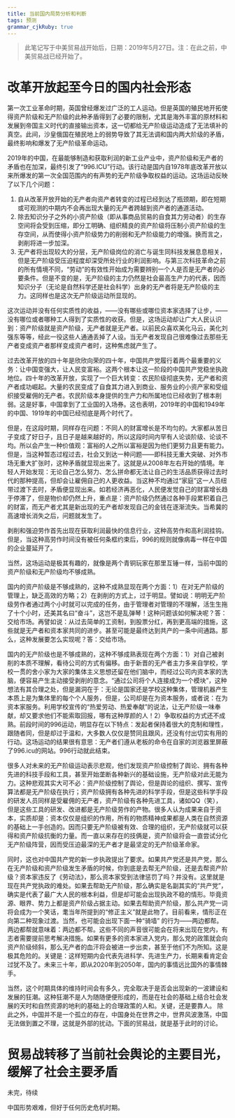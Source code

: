 ```yaml
---
title: 当前国内局势分析和判断 
tags: 预测
grammar_cjkRuby: true
---
```

> 此笔记写于中美贸易战开始后，日期：2019年5月27日。注：在此之前，中美贸易战已经开始了。
# 改革开放起至今日的国内社会形态
第一次工业革命时期，英国曾经爆发过广泛的工人运动。但是英国的殖民地开拓使得资产阶级和无产阶级的此种矛盾得到了必要的限制，尤其是海外丰富的原材料和发展到帝国主义时代的直接输出资本，这一切都给无产阶级运动造成了无法填补的真空。此间，沙皇俄国在殖民地上的弱势导致了其无法调和国内两大阶级的矛盾，最终影响和爆发了无产阶级革命运动。

2019年的中国，在最能够制造和获取利润的新工业产业中，资产阶级和无产者的矛盾也在加深，最终引发了“996.ICU”行动。该行动是国内自1978年底改革开放以来所爆发的第一次全国范围内的有声势的无产阶级争取权益的运动。这场运动反映了以下几个问题：

1. 自从改革开放开始的无产者向资产者转变的过程已经到达了瓶颈期，即在短期或可观测的中期内不会再出现大量的无产者跨越到资产者的通道活动。
2. 除去知识分子之外的小资产阶级（即从事商品贸易的自食其力劳动者）的生存空间将会受到压缩，即分工明确、组织精良的资产阶级将压制小资产阶级的生存空间，从而使得小资产阶级势力的削弱和无产阶级能力的增强。换而言之，剥削将进一步加深。
3. 无产者将出现较大的分层，无产阶级岗位的消亡与诞生同科技发展息息相关，但是无产阶级受压迫程度却深受所处行业的利润影响。与第三次科技革命之前的所有情境不同，“劳动”的有效性开始成为需要辨别一个人是否是无产者的必要条件。但是不变的是，无产阶级的主力仍然是社会最高生产力的代表，因而知识分子（无论是自然科学还是社会科学）出身的无产者将是无产阶级的主力。这同样也是这次无产阶级运动所显现的。

这次运动并没有任何实质性的收益，——没有哪些或哪位资本家选择了让步，——没有哪位或者哪种工人得到了实质性的收获。但是，这场运动却让广大人民认识到：资产阶级就是资产阶级，无产者就是无产者。以前民众喜欢美化马云，美化刘强东等等，经此一役这些人通通丢掉了人设。当无产者发现自己很难像过去那些无产者变成资产者那样变成资产者时，这种焦虑就产生了。

过去改革开放的四十年是欣欣向荣的四十年，中国共产党履行着两个最重要的义务：让中国变强大，让人民变富裕。这两个根本让这一阶段的中国共产党稳坐执政地位。四十年的改革开放，实现了一个巨大转变：农民阶级彻底失势，无产者和资产者成功崛起。大量的农民变成了自食其力进入到商业、服务业的小资产家和受组织接受雇佣的无产者。农民阶级本身提供的生产力和所属地位已经收到了根本削弱。这是好事，中国拿到了工业国的入场券。这也表明，2019年的中国和1949年的中国、1919年的中国已经彻底是两个时代了。

但是，在这段时期，同样存在问题：不同人的财富增长是不均匀的。大家都从苦日子变成了好日子，且日子是越来越好的，所以这段时间内罕有人论谈阶级、论谈不均。所以会产生一种价值观：富裕的人之所以富裕是因为他们更努力且更有能力。但是，当这种暂态过程过去，社会又到达一种问题——即科技无重大突破、对外市场无重大扩张时，这种矛盾就显现出来了。这就是从2008年左右开始的情境。年轻人开始发现：无论自己怎么努力、怎么拼命都无法让自己的生活品质获得过去时代的那种提高，但却会让雇佣自己的人更收益。当这种不均通过“家庭”这一人员纽带过渡下去时，矛盾便显现出来。如若经济再恶化，人民便发觉自己的财富增长趋于停滞了，但是物价却仍然上升，重点是：资产阶级仍然通过各种手段累积着自己的财富，而无产者尤其是新出现的无产者却发现自己的金钱在逐渐流失。当希冀的高速增长消失之后，问题就发生了。

剥削和强迫劳作首先出现在获取利润最快的信息行业，这种高劳作和高利润挂钩。但是，当这种高劳作时间没有被任何条框约束后，996的规则就像病毒一样在中国的企业蔓延开了。

当然，这场运动是极其有趣的，就像是两个青铜玩家在那里互锤一样，当前中国的资产阶级和无产阶级均不够成熟。

国内的资产阶级是不够成熟的，这种不成熟显现在两个方面：1）在对无产阶级的管理上，缺乏高效的方略；2）在剥削的方式上，过于明显。譬如说：明明无产阶级劳作者通过两个小时就可以完成的任务，由于管理者对管理的不理解，活生生拖了十个小时，还美其名曰“奋斗”，这岂不是乱弹琴！这种问题该如何解决呢？答：交给市场。再譬如说：从过去简单的工资制，到股票分红，再到更高端的措施，这些就是无产者和资本家共同的进步。甚至可能是最终达到共产的一条中间通路。那么，这种发展要怎么实现呢？答：交给市场。

国内的无产阶级也是不够成熟的，这种不够成熟表现在两个方面：1）对自己被剥削的本质不理解，看待公司的方式有偏移。由于新晋的无产者主力多来自学校，学校一贯的舍小家为大家的集体主义思想还留在他们脑中，而经过公司内资本家的洗脑，便容易产生主动接受剥削的意念。“通过公司将个人连接成为一个模块”，这种想法有其合理之处，但是漏洞在于：无论是国家还是学校这种集体，管理机器产生本质上是为集体里的每个个人服务，但是，公司却是在为资本服务，或者说：在为资本家服务。利用学校宣传的“热爱劳动、热爱奉献”的说法，让无产阶级一味奉献，却又要求他们不能索取回报，哪有这种厚颜的人！2）争取权益的方式还不成熟。前段时间的996运动，明显存在以下特点：发起者保持着很大的克制和理性，跟随者同，但是却过于温和，大多数人仅仅是赞同且跟风，还没有付出切实有用的行动。这场运动的结果很有意思：无产者们遵从老板的命令在自家的浏览器里屏蔽了996.icu的网站。996行动就此结束。

很多人对未来的无产阶级运动表示悲观，他们发现资产阶级控制了舆论、拥有各种先进的科技手段和工具，甚至开始垄断各种新兴的基础设施，无产阶级对此无能为力。这种悲观其实大可不必：资产阶级控制了舆论，但是舆论的组织、撰写、宣传算法都是无产阶级在执行；资产阶级拥有各种先进的科学手段，但是这些科学手段的研发人员同样是受雇佣的无产者，资产阶级有各种先进工具，诸如QQ（笑），但是这些工具的研发、改进都是无产阶级劳作的产物。很多人认为成果来自于资本，实质却是：资本仅仅是组织的作用，所有的物质精神成果都是人类在自然资源的基础上一手创造的。因而只要无产阶级被有效、合理的组织，无产阶级就可以获得和资产阶级抗衡的力量。而一直以来存在的技俩是，资产阶级将会一直尝试分化无产阶级阵营，因而受压迫最深的无产者才是最坚定的无产阶级革命家。

同时，这也对中国共产党的新一步执政提出了要求。如果共产党还是共产党，那么在无产阶级和资产阶级发生矛盾的时候，你到底是去帮无产阶级，还是去帮资产阶级？资本家违反了《劳动法》，那么资本家受到法律惩罚了吗？并没有。这里就是现在共产党执政的难处。如果去帮助无产阶级，那么确实是名副其实的“共产党”，确实是代表了最广大人民的根本利益，但是却可能会出现执政不稳的情形。毕竟资源、眼界、势力上都是资产阶级占据主动。如果去帮助资产阶级，那么共产党一词将会成为一个笑话，耄当年所提到的“修正主义”就是此物了。目前看来，情形正在向第二种现象过渡。当然，也可能会出现下面一种“骑墙” 的行为——两边都帮。两边都帮就意味着：两边都不帮。这些不同的声音很可能会在将来出现在党内，有志者需要提前思考解决措施。如果有更多的资本家进入党内，那么党的政策就会向资产阶级倾斜，那么无产者的血汗将会被进一步出卖，甚至于他们不为所知。这是极其危险的。关键是：这样短期内会代表先进科学、先进生产力，长期来看肯定会过犹不及了。未来三十年，即从2020年到2050年，国内的事情远比国外的事情棘手。

当然，这个时期具体的维持时间会有多久，完全取决于是否会出现新的一波建设和发展的狂潮。这种狂潮不是人为随随便便形成的，而是在社会的基础上结合社会发展的天时和自然资源的地利的基础上的合理政策的人和。关键，还是要靠人。
除此之外，中国并不是一个孤立的存在，中国身处在世界之中，世界风波激荡，中国无法做到置之不理，这就是外部的扰动。下面的贸易战，就是基于此时的讨论。

# 贸易战转移了当前社会舆论的主要目光，缓解了社会主要矛盾
未完，待续



中国形势艰难，但好于任何历史危机时期。

